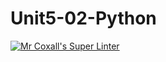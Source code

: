 # Unit5-02-Python
[![Mr Coxall's Super Linter](https://github.com/ICS3U-Programming-PeterS/Unit5-02-Python/workflows/Mr%20Coxall's%20Super%20Linter/badge.svg)](https://github.com/ICS3U-Programming-PeterS/Unit5-02-Python/actions/)
